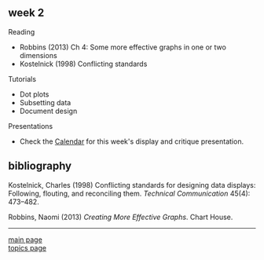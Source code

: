 
week 2
------

Reading

-   Robbins (2013) Ch 4: Some more effective graphs in one or two dimensions
-   Kostelnick (1998) Conflicting standards

Tutorials

-   Dot plots
-   Subsetting data
-   Document design

Presentations

-   Check the [Calendar](admin-02_calendar.pdf) for this week's display and critique presentation.

bibliography
------------

Kostelnick, Charles (1998) Conflicting standards for designing data displays: Following, flouting, and reconciling them. *Technical Communication* 45(4): 473–482.

Robbins, Naomi (2013) *Creating More Effective Graphs*. Chart House.

------------------------------------------------------------------------

[main page](../README.md)<br> [topics page](../README-by-topic.md)
